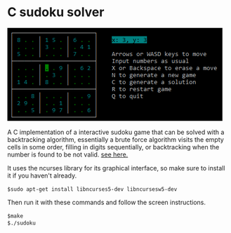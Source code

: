 # C sudoku solver

![C sudoku solver](./image.png)

A C implementation of a interactive sudoku game that can be solved with a backtracking algorithm, essentially a brute force algorithm visits the empty cells in some order, filling in digits sequentially, or backtracking when the number is found to be not valid. [see here.](https://en.wikipedia.org/wiki/Sudoku_solving_algorithms)

It uses the ncurses library for its graphical interface, so make sure to install it if you haven't already.
 ```
 $sudo apt-get install libncurses5-dev libncursesw5-dev
 ```
 
 Then run it with these commands and follow the screen instructions.
 ```
 $make
 $./sudoku
 ```
